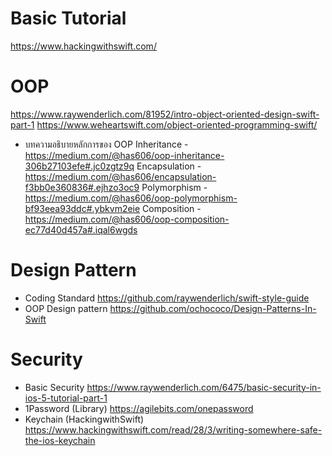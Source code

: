 # Basic Tutorial
https://www.hackingwithswift.com/

# OOP
https://www.raywenderlich.com/81952/intro-object-oriented-design-swift-part-1
https://www.weheartswift.com/object-oriented-programming-swift/
- บทความอธิบายหลักการของ OOP
Inheritance - https://medium.com/@has606/oop-inheritance-306b27103efe#.jc0zgtz9q
Encapsulation - https://medium.com/@has606/encapsulation-f3bb0e360836#.ejhzo3oc9
Polymorphism - https://medium.com/@has606/oop-polymorphism-bf93eea93ddc#.ybkvm2eie
Composition - https://medium.com/@has606/oop-composition-ec77d40d457a#.iqal6wgds

# Design Pattern
- Coding Standard
https://github.com/raywenderlich/swift-style-guide
- OOP Design pattern
https://github.com/ochococo/Design-Patterns-In-Swift

# Security
- Basic Security
https://www.raywenderlich.com/6475/basic-security-in-ios-5-tutorial-part-1
- 1Password (Library)
https://agilebits.com/onepassword
- Keychain (HackingwithSwift)
https://www.hackingwithswift.com/read/28/3/writing-somewhere-safe-the-ios-keychain


